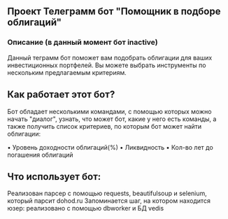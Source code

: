 ## Проект Телеграмм бот "Помощник в подборе облигаций"
### Описание (в данный момент бот inactive)
Данный теграмм бот поможет вам подобрать облигации для ваших инвестиционных портфелей. Вы можете выбрать инструменты по нескольким предлагаемым критериям.

## Как работает этот бот?
Бот обладает несколькими командами, с помощью которых можно начать "диалог", узнать, что может бот, какие у него есть команды, а также получить список критериев, по которым бот может найти облигации:

• Уровень доходности облигаций(%)
• Ликвидность
• Кол-во лет до погашения облигаций

## Что использует бот:

Реализован парсер с помощью requests, beautifulsoup и selenium, который парсит dohod.ru
Запоминается шаг, на котором находится юзер: реализовано с помощью dbworker и БД vedis
